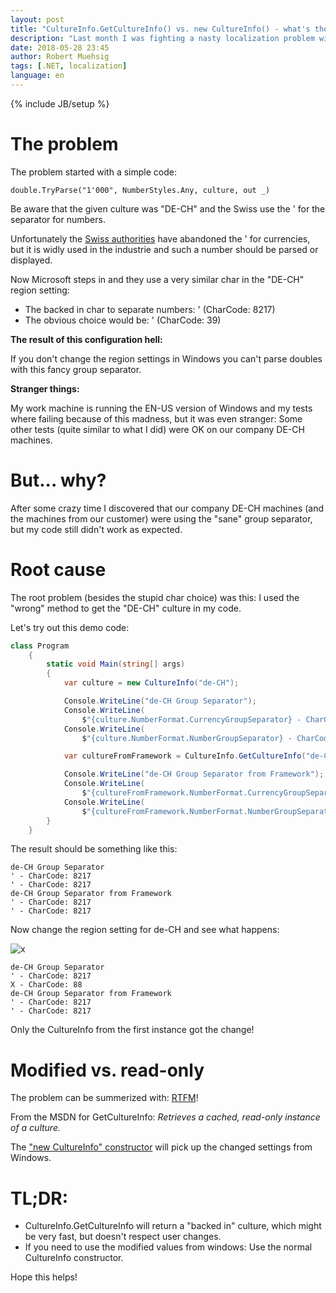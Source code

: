 ```yaml
---
layout: post
title: "CultureInfo.GetCultureInfo() vs. new CultureInfo() - what's the difference?"
description: "Last month I was fighting a nasty localization problem with number group separators. If you are dealing with localizations you should know the different behavior of GetCulture() vs new CultureInfo()."
date: 2018-05-28 23:45
author: Robert Muehsig
tags: [.NET, localization]
language: en
---
```

{% include JB/setup %}

# The problem

The problem started with a simple code:

    double.TryParse("1'000", NumberStyles.Any, culture, out _)

Be aware that the given culture was "DE-CH" and the Swiss use the ' for the separator for numbers. 

Unfortunately the [Swiss authorities](https://www.bk.admin.ch/bk/de/home/dokumentation/sprachen/hilfsmittel-textredaktion/schreibweisungen.html) have abandoned the ' for currencies, but it is widly used in the industrie and such a number should be parsed or displayed.

Now Microsoft steps in and they use a very similar char in the "DE-CH" region setting:

* The backed in char to separate numbers: ' (CharCode: 8217)
* The obvious choice would be: ' (CharCode: 39)

__The result of this configuration hell:__

If you don't change the region settings in Windows you can't parse doubles with this fancy group separator. 

__Stranger things:__

My work machine is running the EN-US version of Windows and my tests where failing because of this madness, but it was even stranger: Some other tests (quite similar to what I did) were OK on our company DE-CH machines.

# But... why?

After some crazy time I discovered that our company DE-CH machines (and the machines from our customer) were using the "sane" group separator, but my code still didn't work as expected.

# Root cause

The root problem (besides the stupid char choice) was this: I used the "wrong" method to get the "DE-CH" culture in my code. 

Let's try out this demo code:

```csharp
class Program
    {
        static void Main(string[] args)
        {
            var culture = new CultureInfo("de-CH");

            Console.WriteLine("de-CH Group Separator");
            Console.WriteLine(
                $"{culture.NumberFormat.CurrencyGroupSeparator} - CharCode: {(int) char.Parse(culture.NumberFormat.CurrencyGroupSeparator)}");
            Console.WriteLine(
                $"{culture.NumberFormat.NumberGroupSeparator} - CharCode: {(int) char.Parse(culture.NumberFormat.NumberGroupSeparator)}");

            var cultureFromFramework = CultureInfo.GetCultureInfo("de-CH");

            Console.WriteLine("de-CH Group Separator from Framework");
            Console.WriteLine(
                $"{cultureFromFramework.NumberFormat.CurrencyGroupSeparator} - CharCode: {(int)char.Parse(cultureFromFramework.NumberFormat.CurrencyGroupSeparator)}");
            Console.WriteLine(
                $"{cultureFromFramework.NumberFormat.NumberGroupSeparator} - CharCode: {(int)char.Parse(cultureFromFramework.NumberFormat.NumberGroupSeparator)}");
        }
    }
```

The result should be something like this: 

```
de-CH Group Separator
' - CharCode: 8217
' - CharCode: 8217
de-CH Group Separator from Framework
' - CharCode: 8217
' - CharCode: 8217
```

Now change the region setting for de-CH and see what happens:

![x]({{BASE_PATH}}/assets/md-images/2018-05-28/regionsettings.png "Changed region settings")

```
de-CH Group Separator
' - CharCode: 8217
X - CharCode: 88
de-CH Group Separator from Framework
' - CharCode: 8217
' - CharCode: 8217
```

Only the CultureInfo from the first instance got the change!

# Modified vs. read-only

The problem can be summerized with: [RTFM](https://msdn.microsoft.com/en-us/library/system.globalization.cultureinfo.getcultureinfo(v=vs.110).aspx)!

From the MSDN for GetCultureInfo: *Retrieves a cached, read-only instance of a culture.*

The ["new CultureInfo" constructor](https://msdn.microsoft.com/en-us/library/205h6kwc(v=vs.110).aspx) will pick up the changed settings from Windows.

# TL;DR:

* CultureInfo.GetCultureInfo will return a "backed in" culture, which might be very fast, but doesn't respect user changes.
* If you need to use the modified values from windows: Use the normal CultureInfo constructor.

Hope this helps!
